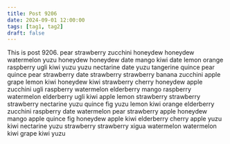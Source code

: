 ```yaml
---
title: Post 9206
date: 2024-09-01 12:00:00
tags: [tag1, tag2]
draft: false
---
```

This is post 9206.
pear
strawberry
zucchini
honeydew
honeydew
watermelon
yuzu
honeydew
honeydew
date
mango
kiwi
date
lemon
orange
raspberry
ugli
kiwi
yuzu
yuzu
nectarine
date
yuzu
tangerine
quince
pear
quince
pear
strawberry
date
strawberry
strawberry
banana
zucchini
apple
grape
lemon
kiwi
honeydew
kiwi
strawberry
cherry
honeydew
apple
zucchini
ugli
raspberry
watermelon
elderberry
mango
raspberry
watermelon
elderberry
ugli
kiwi
apple
lemon
strawberry
strawberry
strawberry
nectarine
yuzu
quince
fig
yuzu
lemon
kiwi
orange
elderberry
zucchini
raspberry
date
watermelon
pear
strawberry
apple
honeydew
mango
apple
quince
fig
honeydew
apple
kiwi
elderberry
cherry
apple
yuzu
kiwi
nectarine
yuzu
strawberry
strawberry
xigua
watermelon
watermelon
kiwi
grape
kiwi
yuzu
